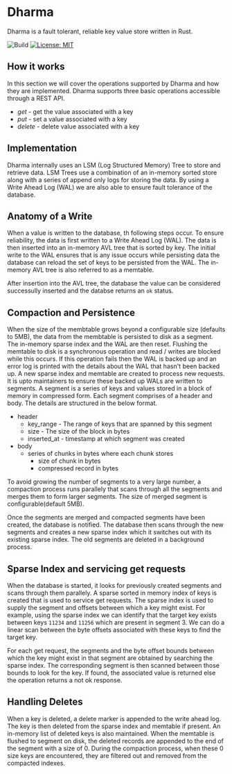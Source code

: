 Dharma
======

Dharma is a fault tolerant, reliable key value store written in Rust.

![Build](https://github.com/sushrut141/dharma/workflows/Build/badge.svg)
[![License: MIT](https://img.shields.io/badge/License-MIT-brightgreen.svg)](https://opensource.org/licenses/MIT)

## How it works

In this section we will cover the operations supported by Dharma and how  they are implemented.
Dharma supports three basic operations accessible through a REST API.

- _get_ - get the value associated with a key
- _put_ - set a value associated with a key
- _delete_ - delete value associated with a key

## Implementation

Dharma internally uses an LSM (Log Structured Memory) Tree to store and retrieve data.
LSM Trees use a combination of an in-memory sorted store along with a series of append only logs for storing the data.
By using a Write Ahead Log (WAL) we are also able to ensure fault tolerance of the database.

## Anatomy of a Write

When a value is written to the database, th following steps occur.
To ensure reliability, the data is first written to a Write Ahead Log (WAL).
The data is then inserted into an in-memory AVL tree that is sorted by key.
The initial write to the WAL ensures that is any issue occurs while persisting data
the database can reload the set of keys to be persisted from the WAL.
The in-memory AVL tree is also referred to as a memtable.

After insertion into the AVL tree, the database the value can be considered successully inserted
and the databse returns an `ok` status.

## Compaction and Persistence

When the size of the membtable grows beyond a configurable size (defaults to 5MB), the data from the membtable is persisted to disk as a segment. The in-memory sparse index and the WAL are then reset. Flushing the memtable to disk is a synchronous operation and read / writes are blocked while this occurs. If this operation fails then the WAL is backed up and an error log is printed with the details about the WAL that hasn't been backed up. A new sparse index and memtable are created to process new requests.
It is upto maintainers to ensure these backed up WALs are written to segments.
A segment is a series of keys and values stored in a block of memory in compressed form. Each segment comprises of a header and body.
The details are structured in the below format.

- header
    - key_range - The range of keys that are spanned by this segment
    - size - The size of the block in bytes
    - inserted_at - timestamp at which segment was created
- body
    - series of chunks in bytes where each chunk stores
        - size of chunk in bytes
        - compressed record in bytes

To avoid growing the number of segments to a very large number, a compaction process runs parallely that scans through all the segments and merges them to form larger segments.
The size of merged segment is configurable(default 5MB).

Once the segments are merged and compacted segments have been created, the database is notified. The database then scans through the new segments and creates a new sparse index which it switches out with its existing sparse index. The old segments are deleted in a background process.

## Sparse Index and servicing get requests

When the database is started, it looks for previously created segments and scans through them parallely.  A sparse sorted in memory index of keys is created that is used to service get requests. The sparse index is used to supply the segment and offsets between which a key might exist. For example, using the sparse index we can identify that the target key exists between keys `11234` and `11256` which are present in segment 3. We can do a linear scan between the byte offsets associated with these keys to find the target key.

For each get request, the segments and the byte offset bounds between which the key might exist in that segment are obtained by searching the sparse index.
The corresponding segment is then scanned between those bounds to look for the key.
If found, the associated value is returned else the operation returns a not ok response.


## Handling Deletes

When a key is deleted, a delete marker is appended to the write ahead log.
The key is then deleted from the sparse index and memtable if present. An in-memory list of deleted keys is also maintained. When the memtable is flushed to segment on disk, the deleted records are appended to the end of the segment with a size of 0.
During the compaction process, when these 0 size keys are encountered, they are filtered out and removed from the compacted indexes.







